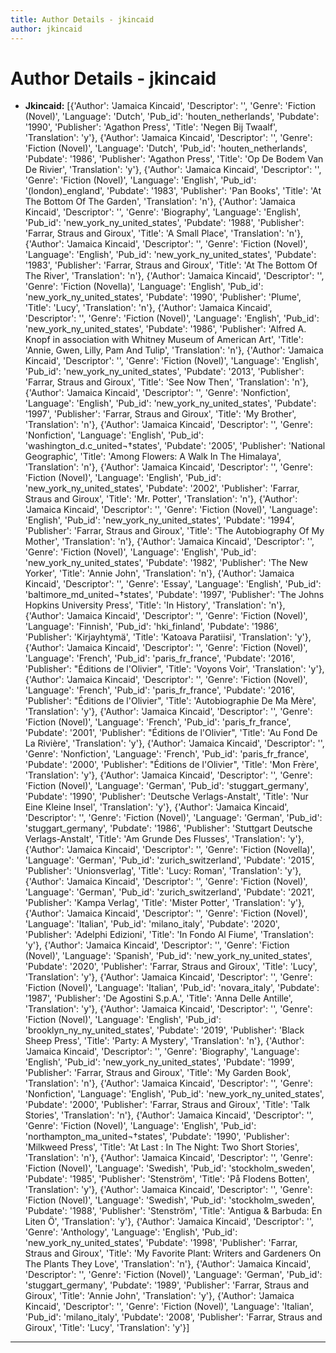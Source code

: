 ```yaml
---
title: Author Details - jkincaid
author: jkincaid
---
```


# Author Details - jkincaid

<ul>
    <li><strong>Jkincaid:</strong> [{'Author': 'Jamaica Kincaid', 'Descriptor': '', 'Genre': 'Fiction (Novel)', 'Language': 'Dutch', 'Pub_id': 'houten_netherlands', 'Pubdate': '1990', 'Publisher': 'Agathon Press', 'Title': 'Negen Bij Twaalf', 'Translation': 'y'}, {'Author': 'Jamaica Kincaid', 'Descriptor': '', 'Genre': 'Fiction (Novel)', 'Language': 'Dutch', 'Pub_id': 'houten_netherlands', 'Pubdate': '1986', 'Publisher': 'Agathon Press', 'Title': 'Op De Bodem Van De Rivier', 'Translation': 'y'}, {'Author': 'Jamaica Kincaid', 'Descriptor': '', 'Genre': 'Fiction (Novel)', 'Language': 'English', 'Pub_id': '(london)_england', 'Pubdate': '1983', 'Publisher': 'Pan Books', 'Title': 'At The Bottom Of The Garden', 'Translation': 'n'}, {'Author': 'Jamaica Kincaid', 'Descriptor': '', 'Genre': 'Biography', 'Language': 'English', 'Pub_id': 'new_york_ny_united_states', 'Pubdate': '1988', 'Publisher': 'Farrar, Straus and Giroux', 'Title': 'A Small Place', 'Translation': 'n'}, {'Author': 'Jamaica Kincaid', 'Descriptor': '', 'Genre': 'Fiction (Novel)', 'Language': 'English', 'Pub_id': 'new_york_ny_united_states', 'Pubdate': '1983', 'Publisher': 'Farrar, Straus and Giroux', 'Title': 'At The Bottom Of The River', 'Translation': 'n'}, {'Author': 'Jamaica Kincaid', 'Descriptor': '', 'Genre': 'Fiction (Novella)', 'Language': 'English', 'Pub_id': 'new_york_ny_united_states', 'Pubdate': '1990', 'Publisher': 'Plume', 'Title': 'Lucy', 'Translation': 'n'}, {'Author': 'Jamaica Kincaid', 'Descriptor': '', 'Genre': 'Fiction (Novel)', 'Language': 'English', 'Pub_id': 'new_york_ny_united_states', 'Pubdate': '1986', 'Publisher': 'Alfred A. Knopf in association with Whitney Museum of American Art', 'Title': 'Annie, Gwen, Lilly, Pam And Tulip', 'Translation': 'n'}, {'Author': 'Jamaica Kincaid', 'Descriptor': '', 'Genre': 'Fiction (Novel)', 'Language': 'English', 'Pub_id': 'new_york_ny_united_states', 'Pubdate': '2013', 'Publisher': 'Farrar, Straus and Giroux', 'Title': 'See Now Then', 'Translation': 'n'}, {'Author': 'Jamaica Kincaid', 'Descriptor': '', 'Genre': 'Nonfiction', 'Language': 'English', 'Pub_id': 'new_york_ny_united_states', 'Pubdate': '1997', 'Publisher': 'Farrar, Straus and Giroux', 'Title': 'My Brother', 'Translation': 'n'}, {'Author': 'Jamaica Kincaid', 'Descriptor': '', 'Genre': 'Nonfiction', 'Language': 'English', 'Pub_id': 'washington_d.c_united¬†states', 'Pubdate': '2005', 'Publisher': 'National Geographic', 'Title': 'Among Flowers: A Walk In The Himalaya', 'Translation': 'n'}, {'Author': 'Jamaica Kincaid', 'Descriptor': '', 'Genre': 'Fiction (Novel)', 'Language': 'English', 'Pub_id': 'new_york_ny_united_states', 'Pubdate': '2002', 'Publisher': 'Farrar, Straus and Giroux', 'Title': 'Mr. Potter', 'Translation': 'n'}, {'Author': 'Jamaica Kincaid', 'Descriptor': '', 'Genre': 'Fiction (Novel)', 'Language': 'English', 'Pub_id': 'new_york_ny_united_states', 'Pubdate': '1994', 'Publisher': 'Farrar, Straus and Giroux', 'Title': 'The Autobiography Of My Mother', 'Translation': 'n'}, {'Author': 'Jamaica Kincaid', 'Descriptor': '', 'Genre': 'Fiction (Novel)', 'Language': 'English', 'Pub_id': 'new_york_ny_united_states', 'Pubdate': '1982', 'Publisher': 'The New Yorker', 'Title': 'Annie John', 'Translation': 'n'}, {'Author': 'Jamaica Kincaid', 'Descriptor': '', 'Genre': 'Essay', 'Language': 'English', 'Pub_id': 'baltimore_md_united¬†states', 'Pubdate': '1997', 'Publisher': 'The Johns Hopkins University Press', 'Title': 'In History', 'Translation': 'n'}, {'Author': 'Jamaica Kincaid', 'Descriptor': '', 'Genre': 'Fiction (Novel)', 'Language': 'Finnish', 'Pub_id': 'hki_finland', 'Pubdate': '1986', 'Publisher': 'Kirjayhtymä', 'Title': 'Katoava Paratiisi', 'Translation': 'y'}, {'Author': 'Jamaica Kincaid', 'Descriptor': '', 'Genre': 'Fiction (Novel)', 'Language': 'French', 'Pub_id': 'paris_fr_france', 'Pubdate': '2016', 'Publisher': "Éditions de l'Olivier", 'Title': 'Voyons Voir', 'Translation': 'y'}, {'Author': 'Jamaica Kincaid', 'Descriptor': '', 'Genre': 'Fiction (Novel)', 'Language': 'French', 'Pub_id': 'paris_fr_france', 'Pubdate': '2016', 'Publisher': "Éditions de l'Olivier", 'Title': 'Autobiographie De Ma Mère', 'Translation': 'y'}, {'Author': 'Jamaica Kincaid', 'Descriptor': '', 'Genre': 'Fiction (Novel)', 'Language': 'French', 'Pub_id': 'paris_fr_france', 'Pubdate': '2001', 'Publisher': "Éditions de l'Olivier", 'Title': 'Au Fond De La Rivière', 'Translation': 'y'}, {'Author': 'Jamaica Kincaid', 'Descriptor': '', 'Genre': 'Nonfiction', 'Language': 'French', 'Pub_id': 'paris_fr_france', 'Pubdate': '2000', 'Publisher': "Éditions de l'Olivier", 'Title': 'Mon Frère', 'Translation': 'y'}, {'Author': 'Jamaica Kincaid', 'Descriptor': '', 'Genre': 'Fiction (Novel)', 'Language': 'German', 'Pub_id': 'stuggart_germany', 'Pubdate': '1990', 'Publisher': 'Deutsche Verlags-Anstalt', 'Title': 'Nur Eine Kleine Insel', 'Translation': 'y'}, {'Author': 'Jamaica Kincaid', 'Descriptor': '', 'Genre': 'Fiction (Novel)', 'Language': 'German', 'Pub_id': 'stuggart_germany', 'Pubdate': '1986', 'Publisher': 'Stuttgart Deutsche Verlags-Anstalt', 'Title': 'Am Grunde Des Flusses', 'Translation': 'y'}, {'Author': 'Jamaica Kincaid', 'Descriptor': '', 'Genre': 'Fiction (Novella)', 'Language': 'German', 'Pub_id': 'zurich_switzerland', 'Pubdate': '2015', 'Publisher': 'Unionsverlag', 'Title': 'Lucy: Roman', 'Translation': 'y'}, {'Author': 'Jamaica Kincaid', 'Descriptor': '', 'Genre': 'Fiction (Novel)', 'Language': 'German', 'Pub_id': 'zurich_switzerland', 'Pubdate': '2021', 'Publisher': 'Kampa Verlag', 'Title': 'Mister Potter', 'Translation': 'y'}, {'Author': 'Jamaica Kincaid', 'Descriptor': '', 'Genre': 'Fiction (Novel)', 'Language': 'Italian', 'Pub_id': 'milano_italy', 'Pubdate': '2020', 'Publisher': 'Adelphi Edizioni', 'Title': 'In Fondo Al Fiume', 'Translation': 'y'}, {'Author': 'Jamaica Kincaid', 'Descriptor': '', 'Genre': 'Fiction (Novel)', 'Language': 'Spanish', 'Pub_id': 'new_york_ny_united_states', 'Pubdate': '2020', 'Publisher': 'Farrar, Straus and Giroux', 'Title': 'Lucy', 'Translation': 'y'}, {'Author': 'Jamaica Kincaid', 'Descriptor': '', 'Genre': 'Fiction (Novel)', 'Language': 'Italian', 'Pub_id': 'novara_italy', 'Pubdate': '1987', 'Publisher': 'De Agostini S.p.A.', 'Title': 'Anna Delle Antille', 'Translation': 'y'}, {'Author': 'Jamaica Kincaid', 'Descriptor': '', 'Genre': 'Fiction (Novel)', 'Language': 'English', 'Pub_id': 'brooklyn_ny_ny_united_states', 'Pubdate': '2019', 'Publisher': 'Black Sheep Press', 'Title': 'Party: A Mystery', 'Translation': 'n'}, {'Author': 'Jamaica Kincaid', 'Descriptor': '', 'Genre': 'Biography', 'Language': 'English', 'Pub_id': 'new_york_ny_united_states', 'Pubdate': '1999', 'Publisher': 'Farrar, Straus and Giroux', 'Title': 'My Garden Book', 'Translation': 'n'}, {'Author': 'Jamaica Kincaid', 'Descriptor': '', 'Genre': 'Nonfiction', 'Language': 'English', 'Pub_id': 'new_york_ny_united_states', 'Pubdate': '2000', 'Publisher': 'Farrar, Straus and Giroux', 'Title': 'Talk Stories', 'Translation': 'n'}, {'Author': 'Jamaica Kincaid', 'Descriptor': '', 'Genre': 'Fiction (Novel)', 'Language': 'English', 'Pub_id': 'northampton_ma_united¬†states', 'Pubdate': '1990', 'Publisher': 'Milkweed Press', 'Title': 'At Last : In The Night: Two Short Stories', 'Translation': 'n'}, {'Author': 'Jamaica Kincaid', 'Descriptor': '', 'Genre': 'Fiction (Novel)', 'Language': 'Swedish', 'Pub_id': 'stockholm_sweden', 'Pubdate': '1985', 'Publisher': 'Stenström', 'Title': 'På Flodens Botten', 'Translation': 'y'}, {'Author': 'Jamaica Kincaid', 'Descriptor': '', 'Genre': 'Fiction (Novel)', 'Language': 'Swedish', 'Pub_id': 'stockholm_sweden', 'Pubdate': '1988', 'Publisher': 'Stenström', 'Title': 'Antigua & Barbuda: En Liten Ö', 'Translation': 'y'}, {'Author': 'Jamaica Kincaid', 'Descriptor': '', 'Genre': 'Anthology', 'Language': 'English', 'Pub_id': 'new_york_ny_united_states', 'Pubdate': '1998', 'Publisher': 'Farrar, Straus and Giroux', 'Title': 'My Favorite Plant: Writers and Gardeners On The Plants They Love', 'Translation': 'n'}, {'Author': 'Jamaica Kincaid', 'Descriptor': '', 'Genre': 'Fiction (Novel)', 'Language': 'German', 'Pub_id': 'stuggart_germany', 'Pubdate': '1989', 'Publisher': 'Farrar, Straus and Giroux', 'Title': 'Annie John', 'Translation': 'y'}, {'Author': 'Jamaica Kincaid', 'Descriptor': '', 'Genre': 'Fiction (Novel)', 'Language': 'Italian', 'Pub_id': 'milano_italy', 'Pubdate': '2008', 'Publisher': 'Farrar, Straus and Giroux', 'Title': 'Lucy', 'Translation': 'y'}]</li>
</ul>
<hr>